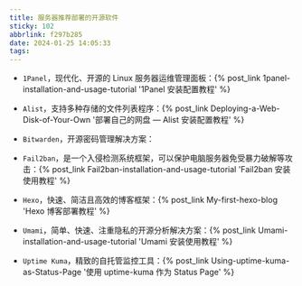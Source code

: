 ```yaml
---
title: 服务器推荐部署的开源软件
sticky: 102
abbrlink: f297b285
date: 2024-01-25 14:05:33
tags:
---
```


- `1Panel`，现代化、开源的 Linux 服务器运维管理面板：{% post_link 1panel-installation-and-usage-tutorial '1Panel 安装配置教程' %}

- `Alist`，支持多种存储的文件列表程序：{% post_link Deploying-a-Web-Disk-of-Your-Own '部署自己的网盘 — Alist 安装配置教程' %}

- `Bitwarden`，开源密码管理解决方案：

- `Fail2ban`，是一个入侵检测系统框架，可以保护电脑服务器免受暴力破解等攻击：{% post_link Fail2ban-installation-and-usage-tutorial 'Fail2ban 安装使用教程' %}

- `Hexo`，快速、简洁且高效的博客框架：{% post_link My-first-hexo-blog 'Hexo 博客部署教程' %}

- `Umami`，简单、快速、注重隐私的开源分析解决方案：{% post_link Umami-installation-and-usage-tutorial 'Umami 安装使用教程' %}

- `Uptime Kuma`，精致的自托管监控工具：{% post_link Using-uptime-kuma-as-Status-Page '使用 uptime-kuma 作为 Status Page' %}
